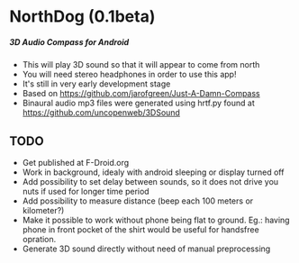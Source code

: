 # NorthDog (0.1beta)
##### 3D Audio Compass for Android

 * This will play 3D sound so that it will appear to come from north
 * You will need stereo headphones in order to use this app!
 * It's still in very early development stage
 * Based on https://github.com/jarofgreen/Just-A-Damn-Compass
 * Binaural audio mp3 files were generated using hrtf.py found at https://github.com/uncopenweb/3DSound

## TODO

 * Get published at F-Droid.org
 * Work in background, idealy with android sleeping or display turned off
 * Add possibility to set delay between sounds, so it does not drive you nuts if used for longer time period
 * Add possibility to measure distance (beep each 100 meters or kilometer?)
 * Make it possible to work without phone being flat to ground. Eg.: having phone in front pocket of the shirt would be useful for handsfree opration.
 * Generate 3D sound directly without need of manual preprocessing
